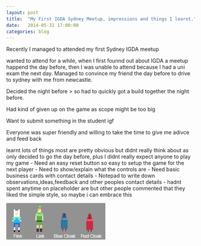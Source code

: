 ```yaml
---
layout: post
title:  "My First IGDA Sydney Meetup, impressions and things I learnt."
date:   2014-05-31 17:00:00
categories: blog
---
```


Recently I managed to attended my first Sydney IGDA meetup<p/>

wanted to attend for a while, when I first founnd out about IGDA a meetup happend the day before, then I was unable to attend because I had a uni exam the next day. Managed to convince my friend the day before to drive to sydney with me from newcastle. 

Decided the night before > so had to quickly got a build together the night before.

Had kind of given up on the game as scope might be too big

Want to submit something in the student igf

Everyone was super friendly and willing to take the time to give me adivce and feed back

learnt lots of things
most are pretty obvious but didnt really think about as only decided to go the day before, plus I didnt really expect anyone to play my game
	- Need an easy reset button so easy to setup the game for the next player
	- Need to show/explain what the controls are
	- Need basic business cards with contact details
	- Notepad to write down observations,ideas,feedback and other peoples contact details
	- hadnt spent anytime on placeholder are but other people commented that they liked the simple style, so maybe i can embrace this



<img src="/assets/pixelart.png" />

